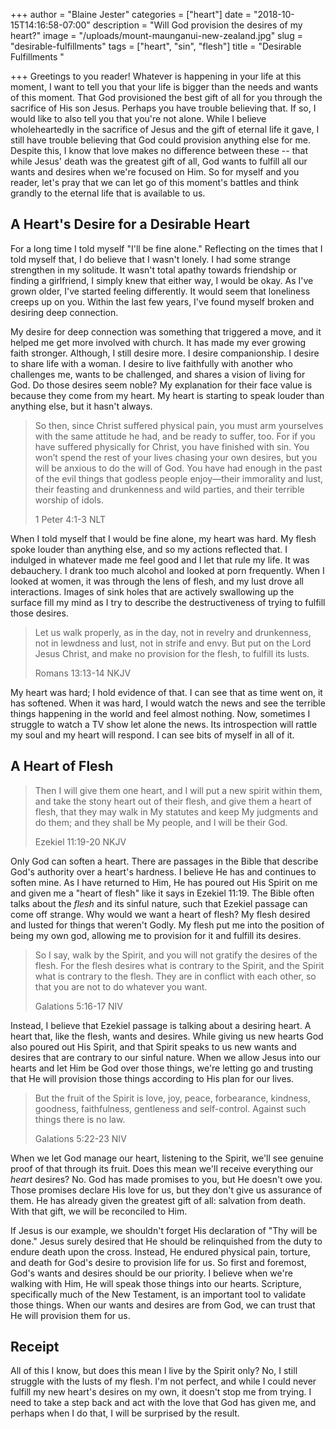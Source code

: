 +++
author = "Blaine Jester"
categories = ["heart"]
date = "2018-10-15T14:16:58-07:00"
description = "Will God provision the desires of my heart?"
image = "/uploads/mount-maunganui-new-zealand.jpg"
slug = "desirable-fulfillments"
tags = ["heart", "sin", "flesh"]
title = "Desirable Fulfillments "

+++
Greetings to you reader! Whatever is happening in your life at this moment, I want to tell you that your life is bigger than the needs and wants of this moment. That God provisioned the best gift of all for you through the sacrifice of His son Jesus. Perhaps you have trouble believing that. If so, I would like to also tell you that you're not alone. While I believe wholeheartedly in the sacrifice of Jesus and the gift of eternal life it gave, I still have trouble believing that God could provision anything else for me. Despite this, I know that love makes no difference between these -- that while Jesus' death was the greatest gift of all, God wants to fulfill all our wants and desires when we're focused on Him. So for myself and you reader, let's pray that we can let go of this moment's battles and think grandly to the eternal life that is available to us.

## A Heart's Desire for a Desirable Heart

For a long time I told myself "I'll be fine alone." Reflecting on the times that I told myself that, I do believe that I wasn't lonely. I had some strange strengthen in my solitude. It wasn't total apathy towards friendship or finding a girlfriend, I simply knew that either way, I would be okay. As I've grown older, I've started feeling differently. It would seem that loneliness creeps up on you. Within the last few years, I've found myself broken and desiring deep connection.

My desire for deep connection was something that triggered a move, and it helped me get more involved with church. It has made my ever growing faith stronger. Although, I still desire more. I desire companionship. I desire to share life with a woman. I desire to live faithfully with another who challenges me, wants to be challenged, and shares a vision of living for God. Do those desires seem noble? My explanation for their face value is because they come from my heart. My heart is starting to speak louder than anything else, but it hasn't always.

> So then, since Christ suffered physical pain, you must arm yourselves with the same attitude he had, and be ready to suffer, too. For if you have suffered physically for Christ, you have finished with sin. You won’t spend the rest of your lives chasing your own desires, but you will be anxious to do the will of God. You have had enough in the past of the evil things that godless people enjoy—their immorality and lust, their feasting and drunkenness and wild parties, and their terrible worship of idols.
>
> 1 Peter 4:1-3 NLT

When I told myself that I would be fine alone, my heart was hard. My flesh spoke louder than anything else, and so my actions reflected that. I indulged in whatever made me feel good and I let that rule my life. It was debauchery. I drank too much alcohol and looked at porn frequently. When I looked at women, it was through the lens of flesh, and my lust drove all interactions. Images of sink holes that are actively swallowing up the surface fill my mind as I try to describe the destructiveness of trying to fulfill those desires.

> Let us walk properly, as in the day, not in revelry and drunkenness, not in lewdness and lust, not in strife and envy. But put on the Lord Jesus Christ, and make no provision for the flesh, to fulfill its lusts.
>
> Romans 13:13-14 NKJV

My heart was hard; I hold evidence of that. I can see that as time went on, it has softened. When it was hard, I would watch the news and see the terrible things happening in the world and feel almost nothing. Now, sometimes I struggle to watch a TV show let alone the news. Its introspection will rattle my soul and my heart will respond. I can see bits of myself in all of it.

## A Heart of Flesh

> Then I will give them one heart, and I will put a new spirit within them, and take the stony heart out of their flesh, and give them a heart of flesh, that they may walk in My statutes and keep My judgments and do them; and they shall be My people, and I will be their God.
>
> Ezekiel 11:19-20 NKJV

Only God can soften a heart. There are passages in the Bible that describe God's authority over a heart's hardness. I believe He has and continues to soften mine. As I have returned to Him, He has poured out His Spirit on me and given me a "heart of flesh" like it says in Ezekiel 11:19. The Bible often talks about the _flesh_ and its sinful nature, such that Ezekiel passage can come off strange. Why would we want a heart of flesh? My flesh desired and lusted for things that weren't Godly. My flesh put me into the position of being my own god, allowing me to provision for it and fulfill its desires.

> So I say, walk by the Spirit, and you will not gratify the desires of the flesh. For the flesh desires what is contrary to the Spirit, and the Spirit what is contrary to the flesh. They are in conflict with each other, so that you are not to do whatever you want.
>
> Galations 5:16-17 NIV

Instead, I believe that Ezekiel passage is talking about a desiring heart. A heart that, like the flesh, wants and desires. While giving us new hearts God also poured out His Spirit, and that Spirit speaks to us new wants and desires that are contrary to our sinful nature. When we allow Jesus into our hearts and let Him be God over those things, we're letting go and trusting that He will provision those things according to His plan for our lives.

> But the fruit of the Spirit is love, joy, peace, forbearance, kindness, goodness, faithfulness, gentleness and self-control. Against such things there is no law.
>
> Galations 5:22-23 NIV

When we let God manage our heart, listening to the Spirit, we'll see genuine proof of that through its fruit. Does this mean we'll receive everything our _heart_ desires? No. God has made promises to you, but He doesn't owe you. Those promises declare His love for us, but they don't give us assurance of them. He has already given the greatest gift of all: salvation from death. With that gift, we will be reconciled to Him. 

If Jesus is our example, we shouldn't forget His declaration of "Thy will be done." Jesus surely desired that He should be relinquished from the duty to endure death upon the cross. Instead, He endured physical pain, torture, and death for God's desire to provision life for us. So first and foremost, God's wants and desires should be our priority. I believe when we're walking with Him, He will speak those things into our hearts. Scripture, specifically much of the New Testament, is an important tool to validate those things. When our wants and desires are from God, we can trust that He will provision them for us.

## Receipt

All of this I know, but does this mean I live by the Spirit only? No, I still struggle with the lusts of my flesh. I'm not perfect, and while I could never fulfill my new heart's desires on my own, it doesn't stop me from trying. I need to take a step back and act with the love that God has given me, and perhaps when I do that, I will be surprised by the result.